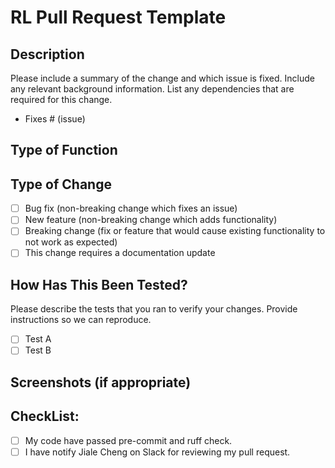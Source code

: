 # RL Pull Request Template

## Description

Please include a summary of the change and which issue is fixed. Include any relevant background information. List any dependencies that are required for this change.

- Fixes # (issue)

## Type of Function

## Type of Change

- [ ] Bug fix (non-breaking change which fixes an issue)
- [ ] New feature (non-breaking change which adds functionality)
- [ ] Breaking change (fix or feature that would cause existing functionality to not work as expected)
- [ ] This change requires a documentation update

## How Has This Been Tested?

Please describe the tests that you ran to verify your changes. Provide instructions so we can reproduce. 

- [ ] Test A
- [ ] Test B

## Screenshots (if appropriate)

## CheckList:
- [ ] My code have passed pre-commit and ruff check.
- [ ] I have notify Jiale Cheng on Slack for reviewing my pull request.
